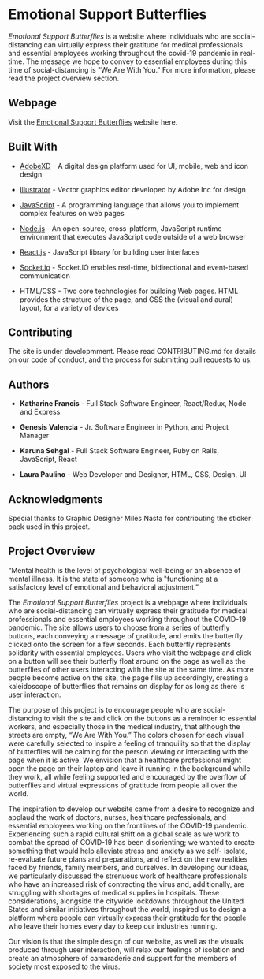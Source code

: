 # Emotional Support Butterflies 

*Emotional Support Butterflies* is a website where individuals who are social-distancing can virtually express their gratitude for medical professionals and essential employees working throughout the covid-19 pandemic in real-time. The message we hope to convey to essential employees during this time of social-distancing is "We Are With You." For more information, please read the project overview section.

## Webpage
Visit the [Emotional Support Butterflies](http://butterflies.herokuapp.com/) website here.

## Built With
* [AdobeXD](https://www.adobe.com/products/xd.html) -
A digital design platform used for UI, mobile, web and icon design
 
* [Illustrator](https://www.adobe.com/products/illustrator.html) - 
Vector graphics editor developed by Adobe Inc for design
 
* [JavaScript](https://www.javascript.com/) - 
A programming language that allows you to implement complex features on web pages
 
* [Node.js](https://nodejs.org/en/about/) - 
An open-source, cross-platform, JavaScript runtime environment that executes JavaScript code outside of a web browser
  
* [React.js](https://reactjs.org/) -
JavaScript library for building user interfaces

* [Socket.io](https://socket.io/) -
Socket.IO enables real-time, bidirectional and event-based communication
 
* HTML/CSS -
Two core technologies for building Web pages. HTML provides the structure of the page, and CSS the (visual and aural) layout, for a variety of devices

## Contributing
The site is under developmment.
Please read CONTRIBUTING.md for details on our code of conduct, and the process for submitting pull requests to us.

## Authors
* **Katharine Francis** -
Full Stack Software Engineer, React/Redux, Node and Express


* **Genesis Valencia** - Jr. Software Engineer in Python, and Project Manager

* **Karuna Sehgal** - Full Stack Software Engineer, Ruby on Rails, JavaScript, React

* **Laura Paulino** - Web Developer and Designer, HTML, CSS, Design, UI 

## Acknowledgments

Special thanks to Graphic Designer Miles Nasta for contributing the sticker pack used in this project.

## Project Overview
“Mental health is the level of psychological well-being or an absence of mental illness. It is the state of someone who is "functioning at a satisfactory level of emotional and behavioral adjustment.”

The *Emotional Support Butterflies* project is a webpage where individuals who are social-distancing can virtually express their gratitude for medical professionals and essential employees working throughout the COVID-19 pandemic. The site allows users to choose from a series of butterfly buttons, each conveying a message of gratitude, and emits the butterfly clicked onto the screen for a few seconds. Each butterfly represents solidarity with essential employees. Users who visit the webpage and click on a button will see their butterfly float around on the page as well as the butterflies of other users interacting with the site at the same time. As more people become active on the site, the page fills up accordingly, creating a kaleidoscope of butterflies that remains on display for as long as there is user interaction.


The purpose of this project is to encourage people who are social-distancing to visit the site and click on the buttons as a reminder to essential workers, and especially those in the medical industry, that although the streets are empty, “We Are With You.” The colors chosen for each visual were carefully selected to inspire a feeling of tranquility so that the display of butterflies will be calming for the person viewing or interacting with the page when it is active. We envision that a healthcare professional might open the page on their laptop and leave it running in the background while they work, all while feeling supported and encouraged by the overflow of butterflies and virtual expressions of gratitude from people all over the world.

The inspiration to develop our website came from a desire to recognize and applaud the work of doctors, nurses, healthcare professionals, and essential employees working on the frontlines of the COVID-19 pandemic. Experiencing such a rapid cultural shift on a global scale as we work to combat the spread of COVID-19 has been disorienting; we wanted to create something that would help alleviate stress and anxiety as we self- isolate, re-evaluate future plans and preparations, and reflect on the new realities faced by friends, family members, and ourselves. In developing our ideas, we particularly discussed the strenuous work of healthcare professionals who have an increased risk of contracting the virus and, additionally, are struggling with shortages of medical supplies in hospitals. These considerations, alongside the citywide lockdowns throughout the United States and similar initiatives throughout the world, inspired us to design a platform where people can virtually express their gratitude for the people who leave their homes every day to keep our industries running. 

Our vision is that the simple design of our website, as well as the visuals produced through user interaction, will relax our feelings of isolation and create an atmosphere of camaraderie and support for the members of society most exposed to the virus.
